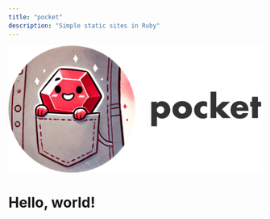 ```yaml
---
title: "pocket"
description: "Simple static sites in Ruby"
---
```


![pocket logo](/assets/images/logo.png)

# Hello, world!
